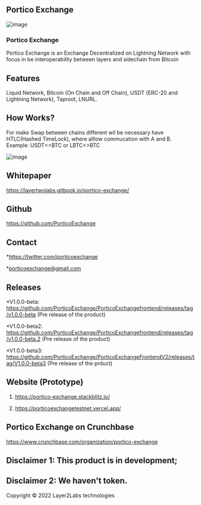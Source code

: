 ## Portico Exchange

![image](https://user-images.githubusercontent.com/83122757/160579966-360666b0-3830-490b-b30c-e4c8c5752872.png)

### Portico Exchange

Portico Exchange is an Exchange Decentralized on Lightning Network with focus in be interoperability between layers and sidechain from Bitcoin

## Features

Liquid Network, Bitcoin (On Chain and Off Chain), USDT (ERC-20 and Lightning Network), Taproot, LNURL.

## How Works? 

For make Swap between chains different wil be necessary have HTLC(Hashed TimeLock), where alllow commucation with A and B.
Example: USDT<>BTC or LBTC<>BTC

![image](https://user-images.githubusercontent.com/83122757/160580176-7cd2852a-2e08-4fc5-9c60-e4fc5ce6afa5.png)

## Whitepaper

https://layertwolabs.gitbook.io/portico-exchange/

## Github
https://github.com/PorticoExchange

## Contact
*https://twitter.com/porticoexchange

*porticoexchange@gmail.com

## Releases

*V1.0.0-beta: https://github.com/PorticoExchange/PorticoExchangefrontend/releases/tag/v1.0.0-beta (Pre release of the product)

*V1.0.0-beta2: https://github.com/PorticoExchange/PorticoExchangefrontend/releases/tag/v1.0.0-beta.2 (Pre release of the product)

*V1.0.0-beta3: https://github.com/PorticoExchange/PorticoExchangeFrontendV2/releases/tag/V1.0.0-beta3 (Pre release of the prduct)

## Website (Prototype)

1) https://portico-exchange.stackblitz.io/

2) https://porticoexchangetestnet.vercel.app/

## Portico Exchange on Crunchbase

https://www.crunchbase.com/organization/portico-exchange

## Disclaimer 1:  This product is in development;

## Disclaimer 2: We haven't token. 

Copyright © 2022 Layer2Labs technologies
